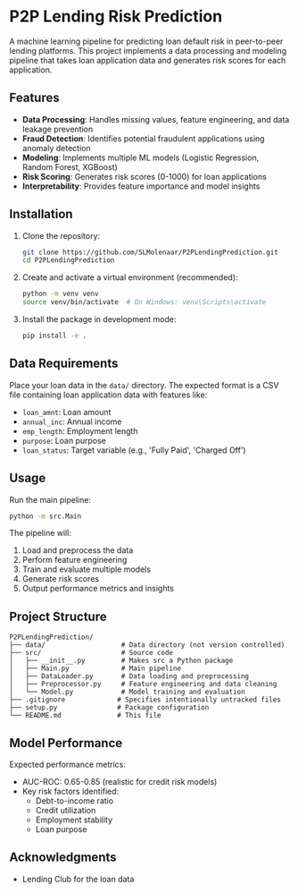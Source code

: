 # P2P Lending Risk Prediction

A machine learning pipeline for predicting loan default risk in peer-to-peer lending platforms. This project implements a data processing and modeling pipeline that takes loan application data and generates risk scores for each application.

## Features

- **Data Processing**: Handles missing values, feature engineering, and data leakage prevention
- **Fraud Detection**: Identifies potential fraudulent applications using anomaly detection
- **Modeling**: Implements multiple ML models (Logistic Regression, Random Forest, XGBoost)
- **Risk Scoring**: Generates risk scores (0-1000) for loan applications
- **Interpretability**: Provides feature importance and model insights

## Installation

1. Clone the repository:
   ```bash
   git clone https://github.com/SLMolenaar/P2PLendingPrediction.git
   cd P2PLendingPrediction
   ```

2. Create and activate a virtual environment (recommended):
   ```bash
   python -m venv venv
   source venv/bin/activate  # On Windows: venv\Scripts\activate
   ```

3. Install the package in development mode:
   ```bash
   pip install -e .
   ```

## Data Requirements

Place your loan data in the `data/` directory. The expected format is a CSV file containing loan application data with features like:
- `loan_amnt`: Loan amount
- `annual_inc`: Annual income
- `emp_length`: Employment length
- `purpose`: Loan purpose
- `loan_status`: Target variable (e.g., 'Fully Paid', 'Charged Off')

## Usage

Run the main pipeline:
```bash
python -m src.Main
```

The pipeline will:
1. Load and preprocess the data
2. Perform feature engineering
3. Train and evaluate multiple models
4. Generate risk scores
5. Output performance metrics and insights

## Project Structure

```
P2PLendingPrediction/
├── data/                   # Data directory (not version controlled)
├── src/                    # Source code
│   ├── __init__.py         # Makes src a Python package
│   ├── Main.py             # Main pipeline
│   ├── DataLoader.py       # Data loading and preprocessing
│   ├── Preprocessor.py     # Feature engineering and data cleaning
│   └── Model.py            # Model training and evaluation
├── .gitignore             # Specifies intentionally untracked files
├── setup.py               # Package configuration
└── README.md              # This file
```

## Model Performance

Expected performance metrics:
- AUC-ROC: 0.65-0.85 (realistic for credit risk models)
- Key risk factors identified:
  - Debt-to-income ratio
  - Credit utilization
  - Employment stability
  - Loan purpose

## Acknowledgments

- Lending Club for the loan data
